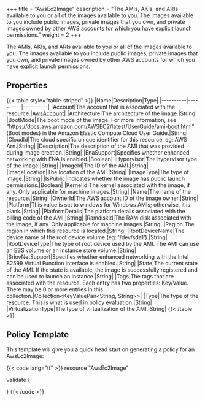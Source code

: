 +++
title = "AwsEc2Image"
description = "The AMIs, AKIs, and ARIs available to you or all of the images available to you. The images available to you include public images, private images that you own, and private images owned by other AWS accounts for which you have explicit launch permissions."
weight = 2
+++

The AMIs, AKIs, and ARIs available to you or all of the images available to you. The images available to you include public images, private images that you own, and private images owned by other AWS accounts for which you have explicit launch permissions.

## Properties
{{< table style="table-striped" >}}
|Name|Description|Type|
|----------|----------|----------|
|Account|The account that is associated with the resource.|[AwsAccount](/docs/aws/resources/awsaccount/)|
|Architecture|The architecture of the image.|String|
|BootMode|The boot mode of the image. For more information, see "https://docs.aws.amazon.com/AWSEC2/latest/UserGuide/ami-boot.html" (Boot modes) in the Amazon Elastic Compute Cloud User Guide.|String|
|CloudId|The cloud specific unique identifier for this resource, eg: AWS Arn.|String|
|Description|The description of the AMI that was provided during image creation.|String|
|EnaSupport|Specifies whether enhanced networking with ENA is enabled.|Boolean|
|Hypervisor|The hypervisor type of the image.|String|
|ImageId|The ID of the AMI.|String|
|ImageLocation|The location of the AMI.|String|
|ImageType|The type of image.|String|
|IsPublic|Indicates whether the image has public launch permissions.|Boolean|
|KernelId|The kernel associated with the image, if any. Only applicable for machine images.|String|
|Name|The name of the resource.|String|
|OwnerId|The AWS account ID of the image owner.|String|
|Platform|This value is set to windows for Windows AMIs; otherwise, it is blank.|String|
|PlatformDetails|The platform details associated with the billing code of the AMI.|String|
|RamdiskId|The RAM disk associated with the image, if any. Only applicable for machine images.|String|
|Region|The region in which this resource is located.|String|
|RootDeviceName|The device name of the root device volume (eg: '/dev/sda1').|String|
|RootDeviceType|The type of root device used by the AMI. The AMI can use an EBS volume or an instance store volume.|String|
|SriovNetSupport|Specifies whether enhanced networking with the Intel 82599 Virtual Function interface is enabled.|String|
|State|The current state of the AMI. If the state is available, the image is successfully registered and can be used to launch an instance.|String|
|Tags|The tags that are associated with the resource. Each entry has two properties: Key/Value. There may be 0 or more entries in this collection.|Collection\<KeyValuePair<String, String>>|
|Type|The type of the resource. This is what is used in policy evaluation.|String|
|VirtualizationType|The type of virtualization of the AMI.|String|
{{< /table >}}

## Policy Template
This template will give you a quick head start on generating a policy for an AwsEc2Image:

{{< code lang="tf" >}}
resource "AwsEc2Image"

validate {

}
{{< /code >}}
